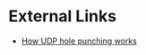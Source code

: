 # External Links

- [How UDP hole punching works](https://en.wikipedia.org/wiki/UDP_hole_punching#Flow)

